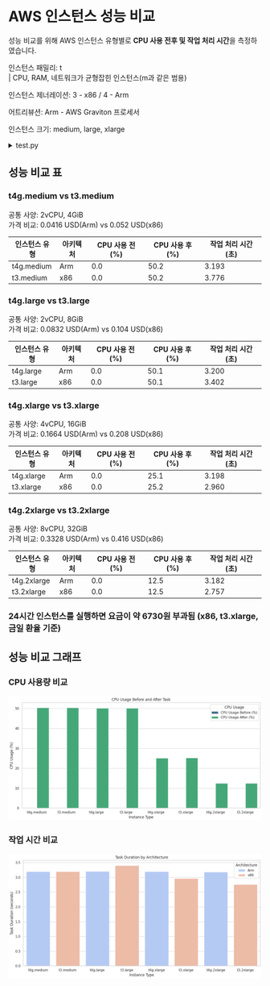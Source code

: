 # AWS 인스턴스 성능 비교

성능 비교를 위해 AWS 인스턴스 유형별로 **CPU 사용 전후 및 작업 처리 시간**을 측정하였습니다.

인스턴스 패밀리: t  
| CPU, RAM, 네트워크가 균형잡힌 인스턴스(m과 같은 범용)

인스턴스 제너레이션: 3 - x86 / 4 - Arm 


어트리뷰션: Arm - AWS Graviton 프로세서  


인스턴스 크기: medium, large, xlarge

<details>
<summary> test.py </summary>

```python

import time
import psutil
import csv
import os

# 작업 정의
def cpu_intensive_task():
    [x**2 for x in range(10000000)]

# 성능 측정 및 CSV 파일 저장
def measure_and_save_performance(csv_file):
    cpu_usage_before = psutil.cpu_percent()
    start_time = time.time()
    cpu_intensive_task()
    cpu_usage_after = psutil.cpu_percent()
    end_time = time.time()

    # 데이터 준비
    data = {
        'CPU Usage Before (%)': cpu_usage_before,
        'CPU Usage After (%)': cpu_usage_after,
        'Task Duration (seconds)': end_time - start_time,
    }

    # CSV 파일이 존재하지 않으면, 헤더와 함께 새 파일 생성
    file_exists = os.path.isfile(csv_file)
    with open(csv_file, 'a', newline='') as csvfile:
        writer = csv.DictWriter(csvfile, fieldnames=data.keys())
        if not file_exists:
            writer.writeheader()
        writer.writerow(data)

# 파일명 지정 및 함수 호출
csv_file = 'aws_instance_performance.csv'
measure_and_save_performance(csv_file)

```
</details>


## 성능 비교 표

### t4g.medium vs t3.medium
공통 사양: 2vCPU, 4GiB  
가격 비교: 0.0416 USD(Arm) vs 0.052 USD(x86)

| 인스턴스 유형 | 아키텍처 | CPU 사용 전 (%) | CPU 사용 후 (%) | 작업 처리 시간 (초) |
|---------------|----------|------------------|------------------|----------------------|
| t4g.medium    | Arm      | 0.0              | 50.2             | 3.193                |
| t3.medium    | x86      | 0.0              | 50.2             | 3.776                |

### t4g.large vs t3.large
공통 사양: 2vCPU, 8GiB  
가격 비교: 0.0832 USD(Arm) vs 0.104 USD(x86)

| 인스턴스 유형 | 아키텍처 | CPU 사용 전 (%) | CPU 사용 후 (%) | 작업 처리 시간 (초) |
|---------------|----------|------------------|------------------|----------------------|
| t4g.large     | Arm      | 0.0              | 50.1             | 3.200                |
| t3.large     | x86      | 0.0              | 50.1             | 3.402                |

### t4g.xlarge vs t3.xlarge
공통 사양: 4vCPU, 16GiB  
가격 비교: 0.1664 USD(Arm) vs 0.208 USD(x86)  


| 인스턴스 유형 | 아키텍처 | CPU 사용 전 (%) | CPU 사용 후 (%) | 작업 처리 시간 (초) |
|---------------|----------|------------------|------------------|----------------------|
| t4g.xlarge    | Arm      | 0.0              | 25.1             | 3.198                |
| t3.xlarge     | x86      | 0.0              | 25.2             | 2.960     

### t4g.2xlarge vs t3.2xlarge
공통 사양: 8vCPU, 32GiB  
가격 비교: 0.3328 USD(Arm) vs 0.416 USD(x86)  

| 인스턴스 유형 | 아키텍처 | CPU 사용 전 (%) | CPU 사용 후 (%) | 작업 처리 시간 (초) |
|---------------|----------|------------------|------------------|----------------------|
| t4g.2xlarge    | Arm      | 0.0              | 12.5             | 3.182                |
| t3.2xlarge     | x86      | 0.0              | 12.5             | 2.757     


### 24시간 인스턴스를 실행하면 요금이 약 6730원 부과됨 (x86, t3.xlarge, 금일 환율 기준)

## 성능 비교 그래프
### CPU 사용량 비교
![alt text](image.png)

### 작업 시간 비교
![alt text](image-1.png)